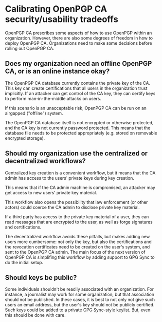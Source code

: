 <!--
SPDX-FileCopyrightText: 2019-2020 Heiko Schaefer <heiko@schaefer.name>
SPDX-License-Identifier: GPL-3.0-or-later
-->

# Calibrating OpenPGP CA security/usability tradeoffs 

OpenPGP CA prescribes some aspects of how to use OpenPGP within an organization. However, there are also some degrees of freedom in how to deploy OpenPGP CA. Organizations need to make some decisions before rolling out OpenPGP CA.


## Does my organization need an offline OpenPGP CA, or is an online instance okay?

The OpenPGP CA database currently contains the private key of the CA.
This key can create certifications that all users in the organization trust
implicitly. If an attacker can get control of the CA key, they can
certify keys to perform man-in-the-middle attacks on users.

If this scenario is an unacceptable risk, OpenPGP CA can be
run on an airgapped ("offline") system.

The OpenPGP CA database itself is not encrypted or otherwise protected, and
the CA key is not currently password protected. This means that the
database file needs to be protected appropriately (e.g. stored on
removable encrypted storage).


## Should my organization use the centralized or decentralized workflows?
  
Centralized key creation is a convenient workflow, but it means that
the CA admin has access to the users' private keys during key creation.

This means that if the CA admin machine is compromised, an attacker may get
access to new users' private key material.

This workflow also opens the possibility that law enforcement (or other
actors) could coerce the CA admin to disclose private key material. 

If a third party has access to the private key material of a user, they can
read messages that are encrypted to the user, as well as forge
signatures and certifications. 

The decentralized workflow avoids these pitfalls, but makes adding new users
more cumbersome: not only the key, but also the certifications and the
revocation certificates need to be created on the user's system, and sent
to the OpenPGP CA admin.  The main focus of the next version of OpenPGP CA
is simplifing this workflow by adding support to GPG Sync to do the initial setup.


## Should keys be public?

Some individuals shouldn't be readily associated with an organization.  For
instance, a journalist may work for some organization, but that association should
not be published.  In these cases, it is best to not only not give such users
an email address, but the user's key should not be publicly certified.
Such keys could be added to a private GPG Sync-style keylist.  But, even this should
be done with care.
